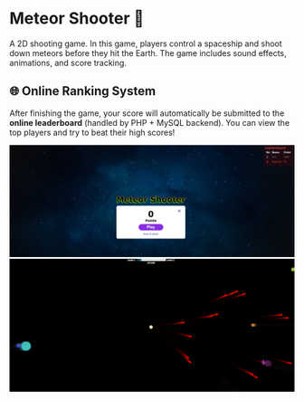 # Meteor Shooter 🚀

A 2D shooting game. In this game, players control a spaceship and shoot down meteors before they hit the Earth. The game includes sound effects, animations, and score tracking.

## 🌐 Online Ranking System
After finishing the game, your score will automatically be submitted to the **online leaderboard** (handled by PHP + MySQL backend). You can view the top players and try to beat their high scores!

![Home](doc/home.png)
![Game](doc/game.png)